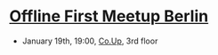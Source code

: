 # [Offline First Meetup Berlin](http://lanyrd.com/2014/offlinefirst/)

 - January 19th, 19:00, [Co.Up](http://co-up.de), 3rd floor
